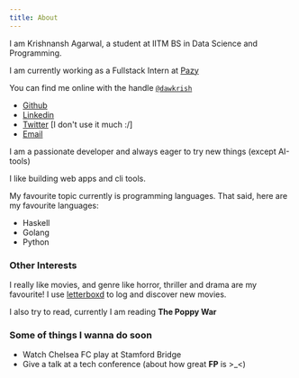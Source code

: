 ```yaml
---
title: About
---
```


I am Krishnansh Agarwal, a student at IITM BS in Data Science and Programming.

I am currently working as a Fullstack Intern at <a href='https://pazy.io'>Pazy</a>

You can find me online with the handle <u>`@dawkrish`</u>

- [Github](https://www.github.com/dawkrish)
- [Linkedin](https://www.linkedin.com/in/dawkrish)
- [Twitter](https://www.twitter.com/dawkrish) [I don't use it much :/]
- [Email](mailto:krishnansh710@gmail.com)

I am a passionate developer and always eager to try new things (except AI-tools)

I like building web apps and cli tools.

My favourite topic currently is programming languages.
That said, here are my favourite languages:

- Haskell
- Golang
- Python

### Other Interests

I really like movies, and genre like horror, thriller and drama are my favourite!
I use [letterboxd](https://www.boxd.it/dawkrish) to log and discover new movies.

I also try to read, currently I am reading **The Poppy War**

### Some of things I wanna do soon

- Watch Chelsea FC play at Stamford Bridge
- Give a talk at a tech conference (about how great **FP** is >_<)

